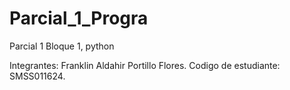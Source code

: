 # Parcial_1_Progra
Parcial 1 Bloque 1, python

Integrantes:
Franklin Aldahir Portillo Flores. 
Codigo de estudiante:
SMSS011624.